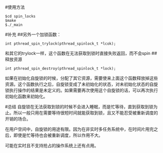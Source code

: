 #使用方法
```
$cd spin_locks
$make
$./_main
```

#补充
##另外一个加锁函数：
```
int pthread_spin_trylock(pthread_spinlock_t *lcok);
```
和其它的trylock一样，这个函数在无法获取到锁时直接失败返回，而不会spin
##释放资源
```
int pthread_spin_destroy(pthread_spinlock_t *lock);
```
如果在初始化自旋锁的时候，分配了其它资源，需要使来上面这个函数释放掉这些资源。这个函数执行之后，自旋锁变成了未初始化的状态，对未初始化状态的自旋锁执行操作的结果是未定义的。如果需要再次使用这个自旋锁的话，可以再次执行初始化函数来初始化。


#总结
自旋锁在无法获取到锁的时候不会进入睡眠，而是忙等待，直到获取到锁为止。所以一般只用在需要等待很短时间就能获取到锁，且又不能忍受被重新调度的开销的场合。

在用户空间中，自旋锁的用途有限。因为在非实时多任务系统中，在时间片用完之后，即使是忙等待也会被重新调度，所以作用不大。

可能在实时且不支持抢占的操作系统上还有点用。
